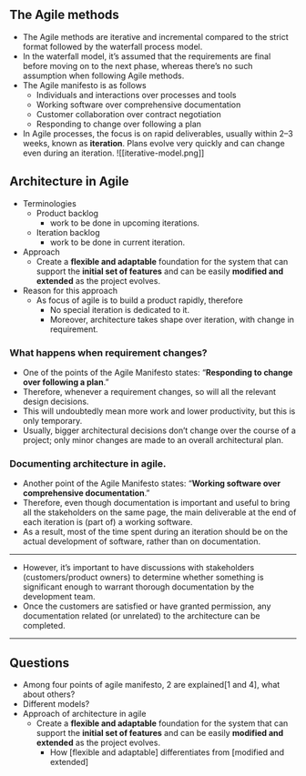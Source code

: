 
## The Agile methods
- The Agile methods are iterative and incremental compared to the strict format followed by the waterfall process model. 
- In the waterfall model, it’s assumed that the requirements are final before moving on to the next phase, whereas there’s no such assumption when following Agile methods.
- The Agile manifesto is as follows
	- Individuals and interactions over processes and tools
	- Working software over comprehensive documentation
	- Customer collaboration over contract negotiation
	- Responding to change over following a plan
- In Agile processes, the focus is on rapid deliverables, usually within 2–3 weeks, known as **iteration**. Plans evolve very quickly and can change even during an iteration.
![[iterative-model.png]]

## Architecture in Agile
- Terminologies
	- Product backlog
		- work to be done in upcoming iterations.
	- Iteration backlog
		- work to be done in current iteration.
- Approach
	- Create a **flexible and adaptable** foundation for the system that can support the **initial set of features** and can be easily **modified and extended** as the project evolves.
- Reason for this approach
	- As focus of agile is to build a product rapidly, therefore
		- No special iteration is dedicated to it.
		- Moreover, architecture takes shape over iteration, with change in requirement.

### What happens when requirement changes?
- One of the points of the Agile Manifesto states: “**Responding to change over following a plan**.” 
- Therefore, whenever a requirement changes, so will all the relevant design decisions. 
- This will undoubtedly mean more work and lower productivity, but this is only temporary. 
- Usually, bigger architectural decisions don’t change over the course of a project; only minor changes are made to an overall architectural plan.
### Documenting architecture in agile.
- Another point of the Agile Manifesto states: “**Working software over comprehensive documentation**.” 
- Therefore, even though documentation is important and useful to bring all the stakeholders on the same page, the main deliverable at the end of each iteration is (part of) a working software. 
- As a result, most of the time spent during an iteration should be on the actual development of software, rather than on documentation.
___
- However, it’s important to have discussions with stakeholders (customers/product owners) to determine whether something is significant enough to warrant thorough documentation by the development team. 
- Once the customers are satisfied or have granted permission, any documentation related (or unrelated) to the architecture can be completed.
___
## Questions
- Among four points of agile manifesto, 2 are explained[1 and 4], what about others?
- Different models?
- Approach of architecture in agile
	- Create a **flexible and adaptable** foundation for the system that can support the **initial set of features** and can be easily **modified and extended** as the project evolves.
		- How [flexible and adaptable] differentiates from [modified and extended]